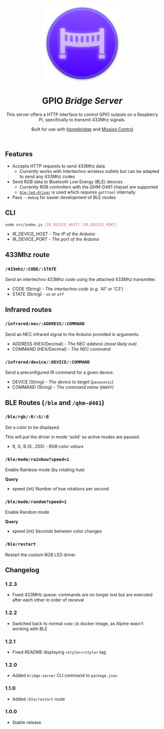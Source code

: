 <!-- This CSS is only included in the rendered docs.html of the server -->
<!-- PASTE INTO docs.html WHEN REGENERATING -->
<!-- 
<style type="text/css">
    body {
        max-width: 700px;
        margin: auto;
        font-family: ui-sans-serif, system-ui, -apple-system, BlinkMacSystemFont, "Segoe UI", Roboto, "Helvetica Neue", Arial, "Noto Sans", sans-serif, "Apple Color Emoji", "Segoe UI Emoji", "Segoe UI Symbol", "Noto Color Emoji";
    }

    h2 {
        margin-top: 50px;
        margin-bottom: 20px;
        padding-bottom: 5px;
        border-bottom: 1px lightgray solid;
    }

    h3 {
        margin-top: 20px;
    }



    ul {
        margin-bottom: 40px;
    }

    li ul {
        margin-bottom:  0px;
    }
</style> 
-->

<div align="center">
    <a href="https://mateffy.me/mission-control-project">
        <img src="resources/icon-web.png">
    </a>
    <h1>GPIO <i>Bridge Server</i></h1>
    <p>
        This server offers a HTTP interface to control GPIO outputs on a Raspberry Pi, specifically to transmit 433Mhz signals.
    </p>
    <p>
        Built for use with <a href="https://github.com/homebridge/homebridge">Homebridge</a> and <a href="https://mission-control.js.org">Mission Control</a>
    </p>
</div>

<br>

## Features
- Accepts HTTP requests to send 433Mhz data
    - Currently works with Intertechno wireless outlets but can be adapted to send any 433Mhz codes
- Send RGB data to Bluetooth Low Energy (BLE) devices
    - Currently RGB controllers with the _QHM-D461_ chipset are supported
    - [`ble-led-driver`](https://github.com/capevace/ble-led-driver) is used which requires `gatttool` internally
- Pass `--debug` for easier development of BLE modes

## CLI
```sh
node src/index.js [IR_DEVICE_HOST] [IR_DEVICE_PORT]
``` 
- IR_DEVICE_HOST - *The IP of the Arduino*
- IR_DEVICE_PORT - *The port of the Arduino*

## 433Mhz route
### `/433mhz/:CODE/:STATE`
Send an intertechno 433Mhz code using the attached 433Mhz transmitter.

- CODE (String) - *The intertechno code (e.g. 'A1' or 'C3')*
- STATE (String) - *`on` or `off`*

## Infrared routes
### `/infrared/nec/:ADDRESS/:COMMAND`
Send an NEC infrared signal to the Arduino provided in arguments.
- ADDRESS (HEX/Decimal) - *The NEC address (most likely `0x0`)*
- COMMAND (HEX/Decimal) - *The NEC command*

### `/infrared/device/:DEVICE/:COMMAND`

Send a preconfigured IR command for a given device.
- DEVICE (String) - *The device to target (`panasonic`)*
- COMMAND (String) - *The command name (`ONOFF`)*

## BLE Routes (`/ble` and `/qhm-d461`)

### `/ble/rgb/:R/:G/:B`
Set a color to be displayed.

This will put the driver in mode 'solid' so active modes are paused.

- R, G, B (0...255) - *RGB color values*

### `/ble/mode/rainbow?speed=1`
Enable Rainbow mode (by rotating hue)


**Query**
- speed (int) Number of hue rotations per second

### `/ble/mode/random?speed=1`
Enable Random mode


**Query**
- speed (int) Seconds between color changes

### `/ble/restart`
Restart the custom RGB LED driver


## Changelog
### 1.2.3
- Fixed 433MHz queue: commands are no longer lost but are executed after each other in order of receival

### 1.2.2
- Switched back to normal `node:16` docker image, as Alpine wasn't working with BLE

### 1.2.1
- Fixed README displaying `<style></style>` tag

### 1.2.0
- Added `bridge-server` CLI command to `package.json`

### 1.1.0
- Added `/ble/restart` route

### 1.0.0
- Stable release